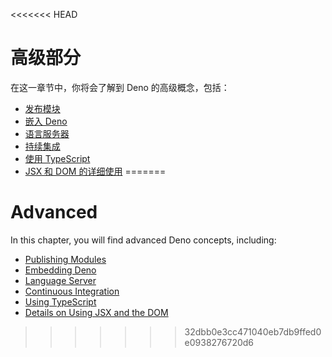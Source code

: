 <<<<<<< HEAD
# 高级部分

在这一章节中，你将会了解到 Deno 的高级概念，包括：

- [发布模块](./advanced/publishing.md)
- [嵌入 Deno](./advanced/embedding_deno.md)
- [语言服务器](./advanced/language_server.md)
- [持续集成](./advanced/continuous_integration.md)
- [使用 TypeScript](./advanced/typescript.md)
- [JSX 和 DOM 的详细使用](./advanced/jsx_dom.md)
=======
# Advanced

In this chapter, you will find advanced Deno concepts, including:

- [Publishing Modules](./advanced/publishing.md)
- [Embedding Deno](./advanced/embedding_deno.md)
- [Language Server](./advanced/language_server.md)
- [Continuous Integration](./advanced/continuous_integration.md)
- [Using TypeScript](./advanced/typescript.md)
- [Details on Using JSX and the DOM](./advanced/jsx_dom.md)
>>>>>>> 32dbb0e3cc471040eb7db9ffed0e0938276720d6

